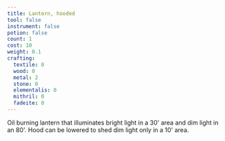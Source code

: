 ```yaml
---
title: Lantern, hooded
tool: false
instrument: false
potion: false
count: 1
cost: 10
weight: 0.1
crafting:
  textile: 0
  wood: 0
  metal: 2
  stone: 0
  elementalis: 0
  mithril: 0
  fadeite: 0
---
```


Oil burning lantern that illuminates bright light in a 30' area and dim light in an 80'. Hood can be lowered to shed dim light only in a 10' area.
